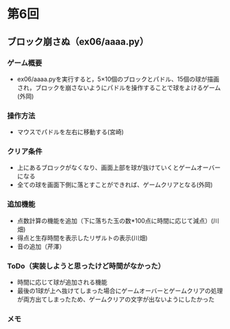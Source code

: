 # 第6回
## ブロック崩さぬ（ex06/aaaa.py）
### ゲーム概要
- ex06/aaaa.pyを実行すると，5×10個のブロックとパドル、15個の球が描画され，ブロックを崩さないようにパドルを操作することで球をよけるゲーム(外岡)
### 操作方法
- マウスでパドルを左右に移動する(宮崎)
### クリア条件
- 上にあるブロックがなくなり、画面上部を球が抜けていくとゲームオーバーになる
- 全ての球を画面下側に落とすことができれば、ゲームクリアとなる(外岡)
### 追加機能
- 点数計算の機能を追加（下に落ちた玉の数*100点に時間に応じて減点）(川畑)
- 得点と生存時間を表示したリザルトの表示(川畑)
- 音の追加（芹澤）
### ToDo（実装しようと思ったけど時間がなかった）
- 時間に応じて球が追加される機能
- 最後の1球が上へ抜けてしまった場合にゲームオーバーとゲームクリアの処理が両方出てしまったため、ゲームクリアの文字が出ないようにしたかった
### メモ